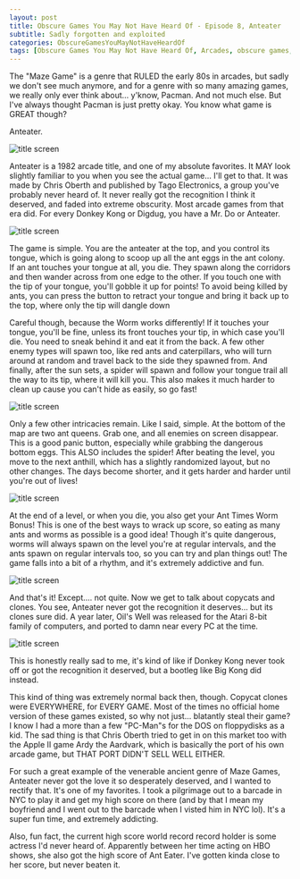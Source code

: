 ```yaml
---
layout: post
title: Obscure Games You May Not Have Heard Of - Episode 8, Anteater
subtitle: Sadly forgotten and exploited
categories: ObscureGamesYouMayNotHaveHeardOf
tags: [Obscure Games You May Not Have Heard Of, Arcades, obscure games, Anteater, Maze Games]
---
```



The "Maze Game" is a genre that RULED the early 80s in arcades, but sadly we don't see much anymore, and for a genre with so many amazing games, we really only ever think about... y'know, Pacman. And not much else. But I've always thought Pacman is just pretty okay. You know what game is GREAT though?

Anteater.

<img src="https://i.imgur.com/R0wPPLu.png" alt="title screen">

Anteater is a 1982 arcade title, and one of my absolute favorites. It MAY look slightly familiar to you when you see the actual game... I'll get to that. It was made by Chris Oberth and published by Tago Electronics, a group you've probably never heard of. It never really got the recognition I think it deserved, and faded into extreme obscurity. Most arcade games from that era did. For every Donkey Kong or Digdug, you have a Mr. Do or Anteater.

<img src="https://i.imgur.com/bMZkMT3.png" alt="title screen">

The game is simple. You are the anteater at the top, and you control its tongue, which is going along to scoop up all the ant eggs in the ant colony. If an ant touches your tongue at all, you die. They spawn along the corridors and then wander across from one edge to the other. If you touch one with the tip of your tongue, you'll gobble it up for points! To avoid being killed by ants, you can press the button to retract your tongue and bring it back up to the top, where only the tip will dangle down

Careful though, because the Worm works differently! If it touches your tongue, you'll be fine, unless its front touches your tip, in which case you'll die. You need to sneak behind it and eat it from the back. A few other enemy types will spawn too, like red ants and caterpillars, who will turn around at random and travel back to the side they spawned from. And finally, after the sun sets, a spider will spawn and follow your tongue trail all the way to its tip, where it will kill you. This also makes it much harder to clean up cause you can't hide as easily, so go fast!


<img src="https://i.imgur.com/uMae7Gx.png" alt="title screen">

Only a few other intricacies remain. Like I said, simple. At the bottom of the map are two ant queens. Grab one, and all enemies on screen disappear. This is a good panic button, especially while grabbing the dangerous bottom eggs. This ALSO includes the spider! After beating the level, you move to the next anthill, which has a slightly randomized layout, but no other changes. The days become shorter, and it gets harder and harder until you're out of lives!

<img src="https://i.imgur.com/mFjIrUf.png" alt="title screen">

At the end of a level, or when you die, you also get your Ant Times Worm Bonus! This is one of the best ways to wrack up score, so eating as many ants and worms as possible is a good idea! Though it's quite dangerous, worms will always spawn on the level you're at regular intervals, and the ants spawn on regular intervals too, so you can try and plan things out! The game falls into a bit of a rhythm, and it's extremely addictive and fun.

<img src="https://classicreload.com/sites/default/files/oils-well.png" alt="title screen">

And that's it! Except.... not quite. Now we get to talk about copycats and clones. You see, Anteater never got the recognition it deserves... but its clones sure did. A year later, Oil's Well was released for the Atari 8-bit family of computers, and ported to damn near every PC at the time. 


<img src="https://upload.wikimedia.org/wikipedia/en/7/71/Oil%27s_Well_Atari_8-bit_PAL_screenshot.png" alt="title screen">

This is honestly really sad to me, it's kind of like if Donkey Kong never took off or got the recognition it deserved, but a bootleg like Big Kong did instead.

This kind of thing was extremely normal back then, though. Copycat clones were EVERYWHERE, for EVERY GAME. Most of the times no official home version of these games existed, so why not just... blatantly steal their game? I know I had a more than a few "PC-Man"s for the DOS on floppydisks as a kid. The sad thing is that Chris Oberth tried to get in on this market too with the Apple II game Ardy the Aardvark, which is basically the port of his own arcade game, but THAT PORT DIDN'T SELL WELL EITHER.

For such a great example of the venerable ancient genre of Maze Games, Anteater never got the love it so desperately deserved, and I wanted to rectify that. It's one of my favorites. I took a pilgrimage out to a barcade in NYC to play it and get my high score on there (and by that I mean my boyfriend and I went out to the barcade when I visted him in NYC lol). It's a super fun time, and extremely addicting.

Also, fun fact, the current high score world record record holder is some actress I'd never heard of. Apparently between her time acting on HBO shows, she also got the high score of Ant Eater. I've gotten kinda close to her score, but never beaten it.
